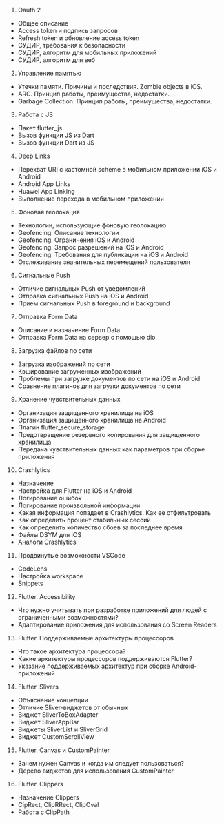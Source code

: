 1. Oauth 2
- Общее описание
- Access token и подпись запросов
- Refresh token и обновление access token
- СУДИР, требования к безопасности
- СУДИР, алгоритм для мобильных приложений
- СУДИР, алгоритм для веб

2. Управление памятью
- Утечки памяти. Причины и последствия. Zombie objects в iOS.
- ARC. Принцип работы, преимущества, недостатки.
- Garbage Collection. Принцип работы, преимущества, недостатки.

3. Работа с JS
- Пакет flutter_js
- Вызов функции JS из Dart
- Вызов функции Dart из JS

4. Deep Links
- Перехват URI с кастомной scheme в мобильном приложении iOS и Android
- Android App Links
- Huawei App Linking
- Выполнение перехода в мобильном приложении

5. Фоновая геолокация
- Технологии, использующие фоновую геолокацию
- Geofencing. Описание технологии
- Geofencing. Ограничения iOS и Android
- Geofencing. Запрос разрешений на iOS и Android
- Geofencing. Требования для публикации на iOS и Android
- Отслеживание значительных перемещений пользователя

6. Сигнальные Push
- Отличие сигнальных Push от уведомлений
- Отправка сигнальных Push на iOS и Android
- Прием сигнальных Push в foreground и background

7. Отправка Form Data
- Описание и назначение Form Data
- Отправка Form Data на сервер с помощью dio

8. Загрузка файлов по сети
- Загрузка изображений по сети
- Кэширование загруженных изображений
- Проблемы при загрузке документов по сети на iOS и Android
- Сравнение плагинов для загрузки документов по сети

9. Хранение чувствительных данных
- Организация защищенного хранилища на iOS
- Организация защищенного хранилища на Android
- Плагин flutter_secure_storage
- Предотвращение резервного копирования для защищенного хранилища
- Передача чувствительных данных как параметров при сборке приложения

10. Crashlytics
- Назначение
- Настройка для Flutter на iOS и Android
- Логирование ошибок
- Логирование произвольной информации
- Какая информация попадает в Crashlytics. Как ее отфильтровать
- Как определить процент стабильных сессий
- Как определить количество сбоев за последнее время
- Файлы DSYM для iOS
- Аналоги Crashlytics

11. Продвинутые возможности VSCode
- CodeLens
- Настройка workspace
- Snippets

12. Flutter. Accessibility
- Что нужно учитывать при разработке приложений для людей с ограниченными возможностями?
- Адаптирование приложения для использования со Screen Readers

13. Flutter. Поддерживаемые архитектуры процессоров
- Что такое архитектура процессора?
- Какие архитектуры процессоров поддерживаются Flutter?
- Указание поддерживаемых архитектур при сборке Android-приложений

14. Flutter. Slivers
- Объяснение концепции
- Отличие Sliver-виджетов от обычных
- Виджет SliverToBoxAdapter
- Виджет SliverAppBar
- Виджеты SliverList и SliverGrid
- Виджет CustomScrollView

15. Flutter. Canvas и CustomPainter
- Зачем нужен Canvas и когда им следует пользоваться?
- Дерево виджетов для использования CustomPainter

16. Flutter. Clippers
- Назначение Clippers
- CipRect, ClipRRect, ClipOval
- Работа с ClipPath